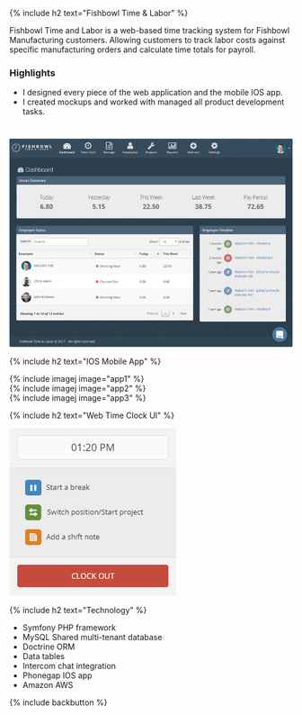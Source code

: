 {% include h2 text="Fishbowl Time & Labor" %}

Fishbowl Time and Labor is a web-based time tracking system for Fishbowl Manufacturing customers. Allowing customers to track labor costs against specific manufacturing orders and calculate time totals for payroll.

### Highlights

- I designed every piece of the web application and the mobile IOS app.
- I created mockups and worked with managed all product development tasks.

<p style="margin-top: 40px;"><img src="/assets/images/workforce2.png" alt="workforce2"></p>

{% include h2 text="IOS Mobile App" %}

<div class="row">
  <div class="col-xs-4">
    {% include imagej image="app1" %}
  </div>
  <div class="col-xs-4">
    {% include imagej image="app2" %}
  </div>
  <div class="col-xs-4">
    {% include imagej image="app3" %}
  </div>
</div>

{% include h2 text="Web Time Clock UI" %}

<p class="text-center"><img class="border" src="/assets/images/clock.png" alt="clock"></p>

{% include h2 text="Technology" %}

- Symfony PHP framework
- MySQL Shared multi-tenant database
- Doctrine ORM
- Data tables
- Intercom chat integration
- Phonegap IOS app
- Amazon AWS

{% include backbutton %}
